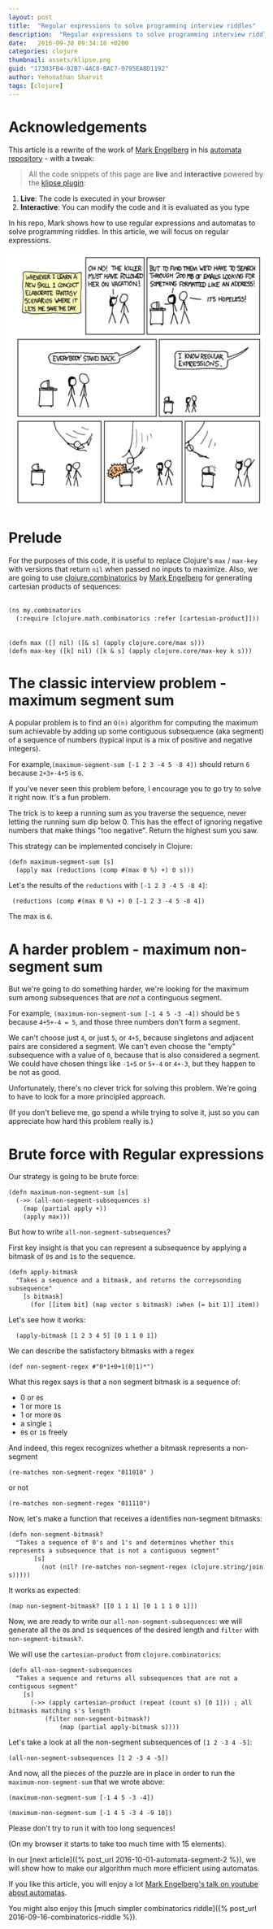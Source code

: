 ```yaml
---
layout: post
title:  "Regular expressions to solve programming interview riddles"
description:  "Regular expressions to solve programming interview riddles"
date:   2016-09-30 09:34:18 +0200
categories: clojure
thumbnail: assets/klipse.png
guid: "17303FB4-82B7-4AC8-BAC7-0795EABD1192"
author: Yehonathan Sharvit
tags: [clojure]
---
```


# Acknowledgements

This article is a rewrite of the work of [Mark Engelberg](https://github.com/Engelberg) in his [automata repository](https://github.com/Engelberg/automata) - with a tweak:

>All the code snippets of this page are **live** and **interactive** powered by the [klipse plugin](https://github.com/viebel/klipse):

1. **Live**: The code is executed in your browser
2. **Interactive**: You can modify the code and it is evaluated as you type


In his repo, Mark shows how to use regular expressions and automatas to solve programming riddles. In this article, we will focus on regular expressions.


![Regexp](/assets/regexp.jpg)

# Prelude

 For the purposes of this code, it is useful to replace Clojure's `max` / `max-key` 
 with versions that return `nil` when passed no inputs to maximize.
 Also, we are going to use [clojure.combinatorics](https://github.com/clojure/math.combinatorics) by [Mark Engelberg](https://github.com/Engelberg) for generating cartesian products of sequences:


<pre><code class="language-klipse" data-external-libs="https://raw.githubusercontent.com/viebel/math.combinatorics/master/src/main/clojure">
(ns my.combinatorics
  (:require [clojure.math.combinatorics :refer [cartesian-product]]))


(defn max ([] nil) ([& s] (apply clojure.core/max s)))
(defn max-key ([k] nil) ([k & s] (apply clojure.core/max-key k s)))
</code></pre>

# The classic interview problem - maximum segment sum

 A popular problem is to find an `O(n)` algorithm for computing the maximum sum 
 achievable by adding up some contiguous subsequence (aka segment) of
 a sequence of numbers (typical input is a mix of positive and negative integers).

 For example,`(maximum-segment-sum [-1 2 3 -4 5 -8 4])` should return `6` because `2+3+-4+5` is `6`.

 If you've never seen this problem before, I encourage you to go try to solve
 it right now.  It's a fun problem.

 The trick is to keep a running sum as you traverse the sequence, 
 never letting the running sum dip below 0.  This has the effect of
 ignoring negative numbers that make things "too negative".
 Return the highest sum you saw.

 This strategy can be implemented concisely in Clojure:

~~~klipse
(defn maximum-segment-sum [s] 
  (apply max (reductions (comp #(max 0 %) +) 0 s)))
~~~

Let's the results of the `reductions` with `[-1 2 3 -4 5 -8 4]`:

~~~klipse
 (reductions (comp #(max 0 %) +) 0 [-1 2 3 -4 5 -8 4])
~~~
 
 The max is `6`.

# A harder problem - maximum non-segment sum

 But we're going to do something harder, we're looking for the maximum sum
 among subsequences that are *not* a continguous segment.

 For example, `(maximum-non-segment-sum [-1 4 5 -3 -4])` should be `5`
 because `4+5+-4 = 5`, and those three numbers don't form a segment.

 We can't choose just `4`, or just `5`, or `4+5`, because singletons and adjacent pairs
 are considered a segment.  We can't even choose the "empty" subsequence with a
 value of `0`, because that is also considered a segment.
 We could have chosen things like `-1+5` or `5+-4` or `4+-3`, but they happen to be not as good.

 Unfortunately, there's no clever trick for solving this problem.
 We're going to have to look for a more principled approach.

 (If you don't believe me, go spend a while trying to solve it, just
 so you can appreciate how hard this problem really is.)

# Brute force with Regular expressions

 Our strategy is going to be brute force:

~~~klipse
(defn maximum-non-segment-sum [s]
  (->> (all-non-segment-subsequences s)
    (map (partial apply +))
    (apply max)))
~~~

 But how to write `all-non-segment-subsequences`?

 First key insight is that you can represent a subsequence by applying a bitmask
 of `0`s and `1`s to the sequence.

~~~klipse
(defn apply-bitmask
  "Takes a sequence and a bitmask, and returns the correpsonding subsequence"
    [s bitmask]
      (for [[item bit] (map vector s bitmask) :when (= bit 1)] item))
~~~


Let's see how it works:

~~~klipse
  (apply-bitmask [1 2 3 4 5] [0 1 1 0 1])
~~~

 We can describe the satisfactory bitmasks with a regex 

~~~klipse
(def non-segment-regex #"0*1+0+1(0|1)*")
~~~

What this regex says is that a non segment bitmask is a sequence of:

- 0 or `0`s
- 1 or more `1`s
- 1 or more `0`s
- a single `1`
- `0`s or `1`s freely

And indeed, this regex recognizes whether a bitmask represents a non-segment

~~~klipse
(re-matches non-segment-regex "011010" )
~~~

or not

~~~klipse
(re-matches non-segment-regex "011110")
~~~


Now, let's make a function that receives a identifies non-segment bitmasks:

~~~klipse
(defn non-segment-bitmask?
  "Takes a sequence of 0's and 1's and determines whether this represents a subsequence that is not a contiguous segment"
       [s]
         (not (nil? (re-matches non-segment-regex (clojure.string/join s)))))
~~~

It works as expected:

~~~klipse
(map non-segment-bitmask? [[0 1 1 1] [0 1 1 1 0 1]])
~~~


Now, we are ready to write our `all-non-segment-subsequences`: we will generate all the `0`s and `1`s sequences of the desired length and `filter` with `non-segment-bitmask?`.

We will use the `cartesian-product` from `clojure.combinatorics`:


~~~klipse
(defn all-non-segment-subsequences
  "Takes a sequence and returns all subsequences that are not a contiguous segment"
    [s]
      (->> (apply cartesian-product (repeat (count s) [0 1])) ; all bitmasks matching s's length
          (filter non-segment-bitmask?)
              (map (partial apply-bitmask s))))
~~~


Let's take a look at all the non-segment subsequences of `[1 2 -3 4 -5]`:

~~~klipse
(all-non-segment-subsequences [1 2 -3 4 -5])
~~~

And now, all the pieces of the puzzle are in place in order to run the `maximum-non-segment-sum` that we wrote above:

~~~klipse
(maximum-non-segment-sum [-1 4 5 -3 -4])
~~~


~~~klipse
(maximum-non-segment-sum [-1 4 5 -3 4 -9 10])
~~~


Please don't try to run it with too long sequences!

(On my browser it starts to take too much time with 15 elements).


In our [next article]({% post_url 2016-10-01-automata-segment-2 %}), we will show how to make our algorithm much more efficient using automatas.


If you like this article, you will enjoy a lot [Mark Engelberg's talk on youtube about automatas](https://www.youtube.com/watch?v=AEhULv4ruL4).

You might also enjoy this [much simpler combinatorics riddle]({% post_url 2016-09-16-combinatorics-riddle %}).
